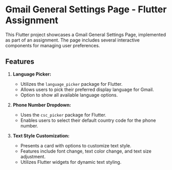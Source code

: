 # Gmail General Settings Page - Flutter Assignment

This Flutter project showcases a Gmail General Settings Page, implemented as part of an assignment. The page includes several interactive components for managing user preferences.

## Features

1. **Language Picker:**
   - Utilizes the `language_picker` package for Flutter.
   - Allows users to pick their preferred display language for Gmail.
   - Option to show all available language options.

2. **Phone Number Dropdown:**
   - Uses the `csc_picker` package for Flutter.
   - Enables users to select their default country code for the phone number.

3. **Text Style Customization:**
   - Presents a card with options to customize text style.
   - Features include font change, text color change, and text size adjustment.
   - Utilizes Flutter widgets for dynamic text styling.


